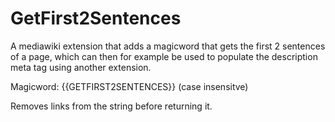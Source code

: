 # GetFirst2Sentences

A mediawiki extension that adds a magicword that gets the first 2 sentences of a page, which can then for example be used to populate the description meta tag using another extension.

Magicword: {{GETFIRST2SENTENCES}} (case insensitve)

Removes links from the string before returning it.
